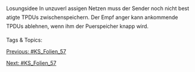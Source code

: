 Losungsidee
In unzuverl assigen Netzen muss der Sender noch nicht best atigte TPDUs
zwischenspeichern.
Der Empf anger kann ankommende TPDUs ablehnen, wenn ihm der
Puerspeicher knapp wird.

   Tags & Topics:
   

[Previous: #KS_Folien_57](KS_Folien_57.md)

[Next: #KS_Folien_57](KS_Folien_57.md)
